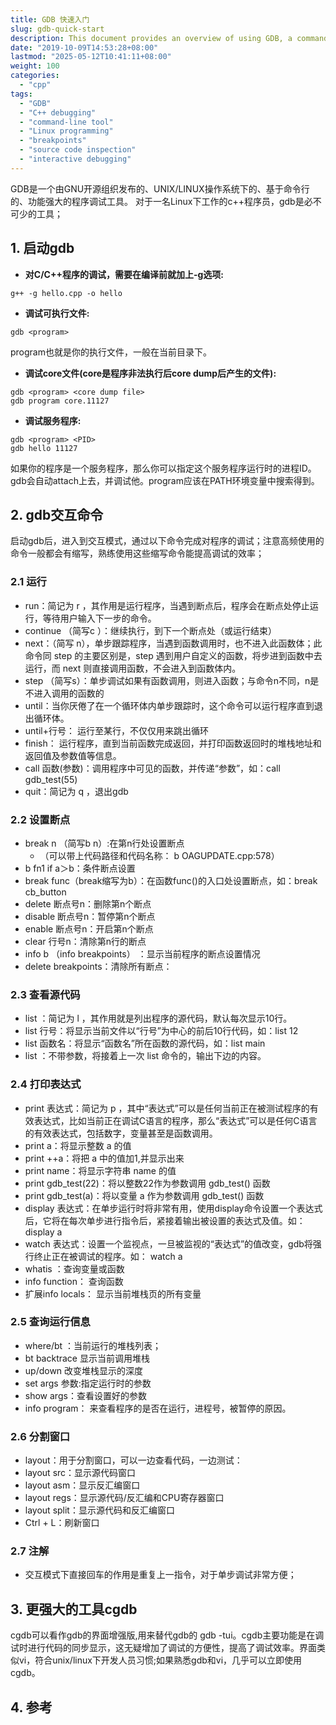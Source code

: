 ```yaml
---
title: GDB 快速入门
slug: gdb-quick-start
description: This document provides an overview of using GDB, a command-line-based debugging tool, essential for C++ programmers on Linux. It covers GDB commands, breakpoint settings, code navigation, expression evaluation, and introduces CGDB for enhanced debugging.
date: "2019-10-09T14:53:28+08:00"
lastmod: "2025-05-12T10:41:11+08:00"
weight: 100
categories:
  - "cpp"
tags:
  - "GDB"
  - "C++ debugging"
  - "command-line tool"
  - "Linux programming"
  - "breakpoints"
  - "source code inspection"
  - "interactive debugging"
---
```


<!-- markdown-front-matter -->

GDB是一个由GNU开源组织发布的、UNIX/LINUX操作系统下的、基于命令行的、功能强大的程序调试工具。 对于一名Linux下工作的c++程序员，gdb是必不可少的工具；

## 1. 启动gdb

- **对C/C++程序的调试，需要在编译前就加上-g选项:**

```shell
g++ -g hello.cpp -o hello
```

- **调试可执行文件:**

```shell
gdb <program>
```

program也就是你的执行文件，一般在当前目录下。

- **调试core文件(core是程序非法执行后core dump后产生的文件):**

```shell
gdb <program> <core dump file>
gdb program core.11127
```

- **调试服务程序:**

```shell
gdb <program> <PID>
gdb hello 11127
```

如果你的程序是一个服务程序，那么你可以指定这个服务程序运行时的进程ID。gdb会自动attach上去，并调试他。program应该在PATH环境变量中搜索得到。

## 2. gdb交互命令

启动gdb后，进入到交互模式，通过以下命令完成对程序的调试；注意高频使用的命令一般都会有缩写，熟练使用这些缩写命令能提高调试的效率；

### 2.1 运行

- run：简记为 r ，其作用是运行程序，当遇到断点后，程序会在断点处停止运行，等待用户输入下一步的命令。
- continue （简写c ）：继续执行，到下一个断点处（或运行结束）
- next：（简写 n），单步跟踪程序，当遇到函数调用时，也不进入此函数体；此命令同 step 的主要区别是，step 遇到用户自定义的函数，将步进到函数中去运行，而 next 则直接调用函数，不会进入到函数体内。
- step （简写s）：单步调试如果有函数调用，则进入函数；与命令n不同，n是不进入调用的函数的
- until：当你厌倦了在一个循环体内单步跟踪时，这个命令可以运行程序直到退出循环体。
- until+行号： 运行至某行，不仅仅用来跳出循环
- finish： 运行程序，直到当前函数完成返回，并打印函数返回时的堆栈地址和返回值及参数值等信息。
- call 函数(参数)：调用程序中可见的函数，并传递“参数”，如：call gdb_test(55)
- quit：简记为 q ，退出gdb

### 2.2 设置断点

- break n （简写b n）:在第n行处设置断点
  - （可以带上代码路径和代码名称： b OAGUPDATE.cpp:578）
- b fn1 if a＞b：条件断点设置
- break func（break缩写为b）：在函数func()的入口处设置断点，如：break cb_button
- delete 断点号n：删除第n个断点
- disable 断点号n：暂停第n个断点
- enable 断点号n：开启第n个断点
- clear 行号n：清除第n行的断点
- info b （info breakpoints） ：显示当前程序的断点设置情况
- delete breakpoints：清除所有断点：

### 2.3 查看源代码

- list ：简记为 l ，其作用就是列出程序的源代码，默认每次显示10行。
- list 行号：将显示当前文件以“行号”为中心的前后10行代码，如：list 12
- list 函数名：将显示“函数名”所在函数的源代码，如：list main
- list ：不带参数，将接着上一次 list 命令的，输出下边的内容。

### 2.4 打印表达式

- print 表达式：简记为 p ，其中“表达式”可以是任何当前正在被测试程序的有效表达式，比如当前正在调试C语言的程序，那么“表达式”可以是任何C语言的有效表达式，包括数字，变量甚至是函数调用。
- print a：将显示整数 a 的值
- print ++a：将把 a 中的值加1,并显示出来
- print name：将显示字符串 name 的值
- print gdb_test(22)：将以整数22作为参数调用 gdb_test() 函数
- print gdb_test(a)：将以变量 a 作为参数调用 gdb_test() 函数
- display 表达式：在单步运行时将非常有用，使用display命令设置一个表达式后，它将在每次单步进行指令后，紧接着输出被设置的表达式及值。如： display a
- watch 表达式：设置一个监视点，一旦被监视的“表达式”的值改变，gdb将强行终止正在被调试的程序。如： watch a
- whatis ：查询变量或函数
- info function： 查询函数
- 扩展info locals： 显示当前堆栈页的所有变量

### 2.5 查询运行信息

- where/bt ：当前运行的堆栈列表；
- bt backtrace 显示当前调用堆栈
- up/down 改变堆栈显示的深度
- set args 参数:指定运行时的参数
- show args：查看设置好的参数
- info program： 来查看程序的是否在运行，进程号，被暂停的原因。

### 2.6 分割窗口

- layout：用于分割窗口，可以一边查看代码，一边测试：
- layout src：显示源代码窗口
- layout asm：显示反汇编窗口
- layout regs：显示源代码/反汇编和CPU寄存器窗口
- layout split：显示源代码和反汇编窗口
- Ctrl + L：刷新窗口

### 2.7 注解

- 交互模式下直接回车的作用是重复上一指令，对于单步调试非常方便；

## 3. 更强大的工具cgdb

cgdb可以看作gdb的界面增强版,用来替代gdb的 gdb -tui。cgdb主要功能是在调试时进行代码的同步显示，这无疑增加了调试的方便性，提高了调试效率。界面类似vi，符合unix/linux下开发人员习惯;如果熟悉gdb和vi，几乎可以立即使用cgdb。

## 4. 参考
